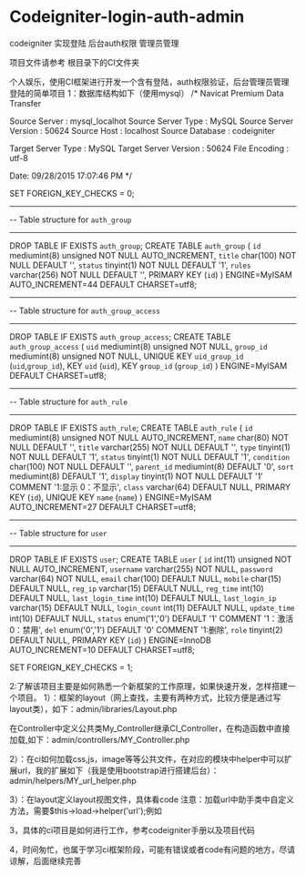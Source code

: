 # Codeigniter-login-auth-admin
codeigniter 实现登陆 后台auth权限 管理员管理

项目文件请参考 根目录下的CI文件夹


个人娱乐，使用CI框架进行开发一个含有登陆，auth权限验证，后台管理员管理登陆的简单项目
1：数据库结构如下（使用mysql）
/*
 Navicat Premium Data Transfer

 Source Server         : mysql_localhot
 Source Server Type    : MySQL
 Source Server Version : 50624
 Source Host           : localhost
 Source Database       : codeigniter

 Target Server Type    : MySQL
 Target Server Version : 50624
 File Encoding         : utf-8

 Date: 09/28/2015 17:07:46 PM
*/

SET FOREIGN_KEY_CHECKS = 0;

-- ----------------------------
--  Table structure for `auth_group`
-- ----------------------------
DROP TABLE IF EXISTS `auth_group`;
CREATE TABLE `auth_group` (
  `id` mediumint(8) unsigned NOT NULL AUTO_INCREMENT,
  `title` char(100) NOT NULL DEFAULT '',
  `status` tinyint(1) NOT NULL DEFAULT '1',
  `rules` varchar(256) NOT NULL DEFAULT '',
  PRIMARY KEY (`id`)
) ENGINE=MyISAM AUTO_INCREMENT=44 DEFAULT CHARSET=utf8;

-- ----------------------------
--  Table structure for `auth_group_access`
-- ----------------------------
DROP TABLE IF EXISTS `auth_group_access`;
CREATE TABLE `auth_group_access` (
  `uid` mediumint(8) unsigned NOT NULL,
  `group_id` mediumint(8) unsigned NOT NULL,
  UNIQUE KEY `uid_group_id` (`uid`,`group_id`),
  KEY `uid` (`uid`),
  KEY `group_id` (`group_id`)
) ENGINE=MyISAM DEFAULT CHARSET=utf8;

-- ----------------------------
--  Table structure for `auth_rule`
-- ----------------------------
DROP TABLE IF EXISTS `auth_rule`;
CREATE TABLE `auth_rule` (
  `id` mediumint(8) unsigned NOT NULL AUTO_INCREMENT,
  `name` char(80) NOT NULL DEFAULT '',
  `title` varchar(255) NOT NULL DEFAULT '',
  `type` tinyint(1) NOT NULL DEFAULT '1',
  `status` tinyint(1) NOT NULL DEFAULT '1',
  `condition` char(100) NOT NULL DEFAULT '',
  `parent_id` mediumint(8) DEFAULT '0',
  `sort` mediumint(8) DEFAULT '1',
  `display` tinyint(1) NOT NULL DEFAULT '1' COMMENT '1:显示  0：不显示',
  `class` varchar(64) DEFAULT NULL,
  PRIMARY KEY (`id`),
  UNIQUE KEY `name` (`name`)
) ENGINE=MyISAM AUTO_INCREMENT=27 DEFAULT CHARSET=utf8;

-- ----------------------------
--  Table structure for `user`
-- ----------------------------
DROP TABLE IF EXISTS `user`;
CREATE TABLE `user` (
  `id` int(11) unsigned NOT NULL AUTO_INCREMENT,
  `username` varchar(255) NOT NULL,
  `password` varchar(64) NOT NULL,
  `email` char(100) DEFAULT NULL,
  `mobile` char(15) DEFAULT NULL,
  `reg_ip` varchar(15) DEFAULT NULL,
  `reg_time` int(10) DEFAULT NULL,
  `last_login_time` int(10) DEFAULT NULL,
  `last_login_ip` varchar(15) DEFAULT NULL,
  `login_count` int(11) DEFAULT NULL,
  `update_time` int(10) DEFAULT NULL,
  `status` enum('1','0') DEFAULT '1' COMMENT '1：激活 0：禁用',
  `del` enum('0','1') DEFAULT '0' COMMENT '1:删除',
  `role` tinyint(2) DEFAULT NULL,
  PRIMARY KEY (`id`)
) ENGINE=InnoDB AUTO_INCREMENT=10 DEFAULT CHARSET=utf8;

SET FOREIGN_KEY_CHECKS = 1;

2:了解该项目主要是如何熟悉一个新框架的工作原理，如果快速开发，怎样搭建一个项目。
1）：框架的layout（网上查找，主要有两种方式，比较方便是通过写layout类），如下：admin/libraries/Layout.php

在Controller中定义公共类My_Controller继承CI_Controller，在构造函数中直接加载,如下：admin/controllers/MY_Controller.php

2）：在ci如何加载css,js，image等等公共文件，在对应的模块中helper中可以扩展url，我的扩展如下（我是使用bootstrap进行搭建后台）：admin/helpers/MY_url_helper.php

3）：在layout定义layout视图文件，具体看code
注意：加载url中助手类中自定义方法，需要$this->load->helper('url');例如
<?php echo css_url('/jquery-ui.min.css');?>
<?php echo bootstrap_url('/bower_components/bootstrap/dist/css/bootstrap.min.css'); ?>
<?php echo bootstrap_url('/bower_components/jquery/dist/jquery.min.js','javascript'); ?>

3，具体的ci项目是如何进行工作，参考codeigniter手册以及项目代码

4，时间匆忙，也属于学习ci框架阶段，可能有错误或者code有问题的地方，尽请谅解，后面继续完善


